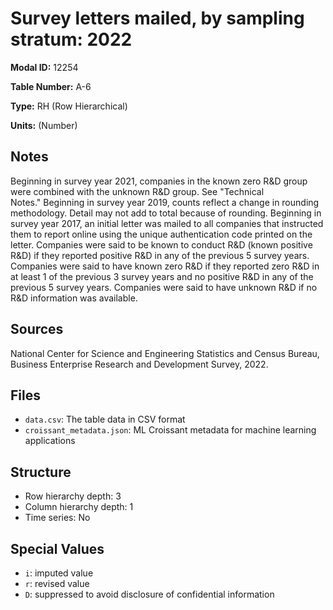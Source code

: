 # Survey letters mailed, by sampling stratum: 2022

**Modal ID:** 12254

**Table Number:** A-6

**Type:** RH (Row Hierarchical)

**Units:** (Number)

## Notes

Beginning in survey year 2021, companies in the known zero R&D group were combined with the unknown R&D group. See "Technical Notes." Beginning in survey year 2019, counts reflect a change in rounding methodology. Detail may not add to total because of rounding. Beginning in survey year 2017, an initial letter was mailed to all companies that instructed them to report online using the unique authentication code printed on the letter. Companies were said to be known to conduct R&D (known positive R&D) if they reported positive R&D in any of the previous 5 survey years. Companies were said to have known zero R&D if they reported zero R&D in at least 1 of the previous 3 survey years and no positive R&D in any of the previous 5 survey years. Companies were said to have unknown R&D if no R&D information was available.

## Sources

National Center for Science and Engineering Statistics and Census Bureau, Business Enterprise Research and Development Survey, 2022.

## Files

- `data.csv`: The table data in CSV format
- `croissant_metadata.json`: ML Croissant metadata for machine learning applications

## Structure

- Row hierarchy depth: 3
- Column hierarchy depth: 1
- Time series: No

## Special Values

- `i`: imputed value
- `r`: revised value
- `D`: suppressed to avoid disclosure of confidential information
